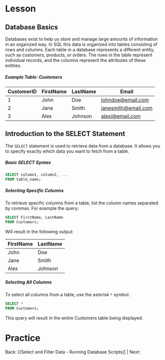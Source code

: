 # Lesson
## Database Basics

Databases exist to help us store and manage large amounts of information in an organized way. In SQL this data is organized into tables consisting of rows and columns. Each table in a database represents a different entity, such as customers, products, or orders. The rows in the table represent individual records, and the columns represent the attributes of these entities.
##### Example Table: Customers
| CustomerID | FirstName | LastName | Email               |
|------------|-----------|----------|---------------------|
| 1          | John      | Doe      | johndoe@email.com   |
| 2          | Jane      | Smith    | janesmith@email.com |
| 3          | Alex      | Johnson  | alexj@email.com     |

## Introduction to the SELECT Statement
The `SELECT` statement is used to retrieve data from a database. It allows you to specify exactly which data you want to fetch from a table.

##### Basic SELECT Syntax

```sql
SELECT column1, column2, ...
FROM table_name;
```

##### Selecting Specific Columns
To retrieve specific columns from a table, list the column names separated by commas. For example the query:

```sql
SELECT FirstName, LastName
FROM Customers;
```

Will result in the following output:

| FirstName | LastName |
| ---- | ---- |
| John | Doe |
| Jane | Smith |
| Alex | Johnson |
##### Selecting All Columns
To select all columns from a table, use the asterisk `*` symbol:
```sql
SELECT *
FROM Customers;
```

This query will result in the entire Customers table being displayed.

# Practice



Back: [[Select and Filter Data - Running Database Scripts]] | Next: 